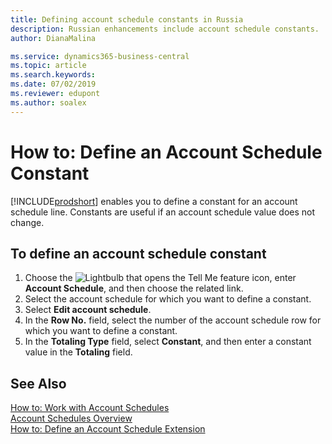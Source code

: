 ```yaml
---
title: Defining account schedule constants in Russia
description: Russian enhancements include account schedule constants.
author: DianaMalina

ms.service: dynamics365-business-central
ms.topic: article
ms.search.keywords:
ms.date: 07/02/2019
ms.reviewer: edupont
ms.author: soalex
---
```


# How to: Define an Account Schedule Constant

[!INCLUDE[prodshort](../../includes/prodshort.md)] enables you to define a constant for an account schedule line. Constants are useful if an account schedule value does not change.

## To define an account schedule constant

1. Choose the ![Lightbulb that opens the Tell Me feature](../../media/ui-search/search_small.png "Tell me what you want to do") icon, enter **Account Schedule**, and then choose the related link.
2. Select the account schedule for which you want to define a constant.
3. Select **Edit account schedule**.
4. In the **Row No.** field, select the number of the account schedule row for which you want to define a constant.
5. In the **Totaling Type** field, select **Constant**, and then enter a constant value in the **Totaling** field.


## See Also

[How to: Work with Account Schedules](How-to-Work-with-Account-Schedules.md)  
[Account Schedules Overview](account-schedules-overview.md)  
[How to: Define an Account Schedule Extension](How-to-Define-an-Account-Schedule-Extension.md)  
